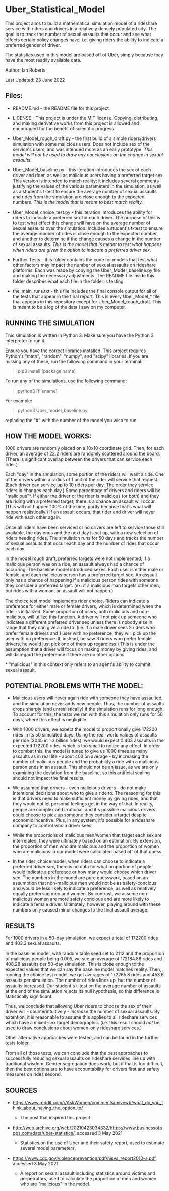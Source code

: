 # Uber_Statistical_Model

This project aims to build a mathematical simulation model of a rideshare service with riders and drivers in a relatively densely populated city. The goal is to track the number of sexual assaults that occur and see what effects certain policy changes have, i.e. giving riders the ability to indicate a preferred gender of driver. 

The statistics used in this model are based off of Uber, simply because they have the most readily available data.

Author: Ian Roberts

Last Updated: 23 June 2022

## Files:

- README.md - the README file for this project.

- LICENSE - This project is under the MIT license. Copying, distributing, and making derivative works from this project is allowed and encouraged for the benefit of scientific progress. 

- Uber_Model_rough_draft.py - the first build of a simple riders/drivers simulation with some malicious users. Does not include sex of the service's users, and was intended more as an early prototype. *This model will not be used to draw any conclusions on the change in sexual assaults.*

- Uber_Model_baseline.py - this iteration introduces the sex of each driver and rider, as well as malicious users having a preferred target sex. This version is intended to match reality; it includes several comments justifying the values of the various parameters in the simulation, as well as a student's t-test to ensure the average number of sexual assaults and rides from the simulation are close enough to the expected numbers. *This is the model that is meant to best match reality.*

- Uber_Model_choice_test.py - this iteration introduces the ability for riders to indicate a preferred sex for each driver. The purpose of this is to test what effect this change will have on the average number of sexual assaults over the simulation. Includes a student's t-test to ensure the average number of rides is close enough to the expected number, and another to determine if the change causes a change in the number of sexual assaults. *This is the model that is meant to test what happens when riders are given the option to indicate a preferred driver sex.*

- Further Tests - this folder contains the code for models that test what other factors may impact the number of sexual assaults on rideshare platforms. Each was made by copying the Uber_Model_baseline.py file and making the necessary adjustments. The README file inside this folder describes what each file in the folder is testing. 

- the_main_runs.txt - this file includes the final console output for all of the tests that appear in the final report. This is every Uber_Model_* file that appears in this repository except for Uber_Model_rough_draft. This is meant to be a log of the data I saw on my computer. 

## RUNNING THE SIMULATION

This simulation is written in Python 3. Make sure you have the Python 3 interpreter to run it.

Ensure you have the correct libraries installed. This project requires Python's "math", "random", "numpy", and "scipy" libraries. If you are missing any of these, run the following command in your terminal:

> pip3 install [package name]

To run any of the simulations, use the following command:

> python3 \[filename\]

For example:

> python3 Uber_model_baseline.py

replacing the "#" with the number of the model you wish to run. 


## HOW THE MODEL WORKS:

1000 drivers are randomly placed on a 10x10 coordinate grid. Then, for each driver, an average of 22.2 riders are randomly scattered around the board. (There is significant overlap between the drivers that can service each rider.) 

Each "day" in the simulation, some portion of the riders will want a ride. One of the drivers within a radius of 1 unit of the rider will service that request. (Each driver can service up to 10 riders per day. The order they service riders in changes each day.) Some percentage of drivers and riders will be "malicious"\*. If either the driver or the rider is malicious (or both) and they are riding with a preferred target, there is a chance an assault will occur. (This will not happen 100% of the time, partly because that's what will happen realistically.) If an assault occurs, that rider and driver will never ride with each other again. 

Once all riders have been serviced or no drivers are left to service those still available, the day ends and the next day is set up, with a new selection of riders needing rides. The simulation  runs for 50 days and tracks the number of sexual assaults that occur each day and the number of rides that occur each day.

In the model rough draft, preferred targets were not implemented; if a malicious person was on a ride, an assault always had a chance of occurring. The baseline model introduced sexes. Each user is either male or female, and each malicious person has a preferred target sex. An assault only has a chance of happening if a malicious person rides with someone they consider a preferred target. (ex: if a malicious man targets other men, but rides with a woman, an assault will not happen.) 

The choice test model implements rider choice. Riders can indicate a preference for either male or female drivers, which is determined when the rider is initialized. Some proportion of users, both malicious and non-malicious, will utilize this function. A driver will not pick up someone who indicates a different preferred driver sex unless there is nobody else in range that they can give a ride to. (i.e. if a male driver sees 2 riders who prefer female drivers and 1 user with no preference, they will pick up the user with no preference. If, instead, he saw 3 riders who prefer female drivers, he would just pick one of them up regardless.) This is under the assumption that a driver will focus on making money by giving rides, and will disregard the preference if there are no other options. 

\* "malicious" in this context only refers to an agent's ability to commit sexual assault.

## POTENTIAL PROBLEMS WITH THE MODEL:

- Malicious users will never again ride with someone they have assaulted, and the simulation never adds new people. Thus, the number of assaults drops sharply (and unrealistically) if the simulation runs for long enough. To account for this, the tests we ran with this simulation only runs for 50 days, where this effect is negligible. 

- With 1000 drivers, we expect the model to proportionally give 172200 rides in its 50 simulated days. Using the real-world values of assaults per ride (3045 in 1.3 billion rides), we would expect 0.403 assaults in the expected 172200 rides, which is too small to notice any effect. In order to combat this, the model is tuned to give us 1000 times as many assaults as in real life - about 403 on average - by increasing the number of malicious people and the probability a ride with a malicious person ends in an assault. This should not be an issue, as we are only examining the deviation from the baseline, so this artificial scaling should not impact the final results. 

- We assumed that drivers - even malicious drivers - do not make intentional decisions about who to give a ride to. The reasoning for this is that drivers need to make sufficient money by giving rides, and that they would not let personal feelings get in the way of that. In reality, people are complex and irrational, and it's possible malicious drivers could choose to pick up someone they consider a target despite economic incentive. Plus, in any system, it's possible for a rideshare company to control who a driver sees. 

- While the proportions of malicious men/women that target each sex are interrelated, they were ultimately based on an estimation. By extension, the proportion of men who are malicious and the proportion of women who are malicious in our model were calculated based off of that guess. 

- In the rider_choice model, when riders can choose to indicate a preferred driver sex, there is no data for what proportion of people would indicate a preference or how many would choose which driver sex. The numbers in the model are pure guesswork, based on an assumption that non-malicious men would not be as safety-concious and would be less likely to indicate a preference, as well as relatively equally preferring men and women. By contrast, we assume non-malicious women are more safety concious and are more likely to indicate a female driver. Ultimately, however, playing around with these numbers only caused minor changes to the final assault average. 


## RESULTS

For 1000 drivers in a 50-day simulation, we expect a total of 172200 rides and 403.3 sexual assaults. 

In the baseline model, with random table seed set to 2112 and the proportion of malicious people being 0.005, we see an average of 172184.86 rides and 408.28 assaults per 50-day simulation. This is close enough to the expected values that we can say the baseline model matches reality. Then, running the choice test model, we got averages of 172265.8 rides and 453.6 assaults per simulation. The number of rides lines up, but the number of assaults increased. Our student's t-test on the average number of assaults at the end of the simulation rejects its null hypothesis, so this difference is statistically significant.

Thus, we conclude that allowing Uber riders to choose the sex of their driver will - counterintuitively - *increase* the number of sexual assaults. By extention, it is reasonable to assume this applies to all rideshare services which have a mixed-sex target demographic. (i.e. this result should *not* be used to draw conclusions about women-only rideshare services.)

Other alternative approaches were tested, and can be found in the further tests folder. 

From all of those tests, we can conclude that the best approaches to successfully reducing sexual assaults on rideshare services line up with traditional wisdom. Gender segregation does work, but if that is too difficult, then the best options are to have accountability for drivers first and safety measures on rides second. 

## SOURCES

- https://www.reddit.com/r/AskWomen/comments/mivewb/what_do_you_think_about_having_the_option_to/
  - The post that inspired this project.

- http://web.archive.org/web/20210423034332/https://www.businessofapps.com/data/uber-statistics/, accessed 3 May 2021
  - Statistics on the use of Uber and their safety report, used to estimate several model parameters.

- https://www.cdc.gov/violenceprevention/pdf/nisvs_report2010-a.pdf, accessed 3 May 2021
  - A report on sexual assault including statistics around victims and perpetrators, used to calculate the proportion of men and women who are "malicious" in the model. 
